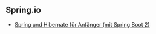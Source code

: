 ## Spring.io
* [Spring und Hibernate für Anfänger (mit Spring Boot 2)](https://www.udemy.com/course/spring-beginner/)